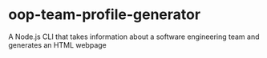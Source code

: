 # oop-team-profile-generator
A Node.js CLI that takes information about a software engineering team and generates an HTML webpage
